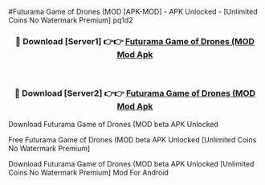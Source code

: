 #Futurama Game of Drones (MOD [APK-MOD] - APK Unlocked - [Unlimited Coins No Watermark Premium] pq1d2



<div align="center">

<h3>🔴 Download [Server1] 👉👉 <a href="https://momento.my/?title=Futurama_Game_of_Drones_(MOD">Futurama Game of Drones (MOD Mod Apk</a></h3><br>

<h3>🔴 Download [Server2] 👉👉 <a href="https://momento.my/?title=Futurama_Game_of_Drones_(MOD">Futurama Game of Drones (MOD Mod Apk</a></h3>
</div>



Download Futurama Game of Drones (MOD beta APK Unlocked

Free Futurama Game of Drones (MOD beta APK Unlocked [Unlimited Coins No Watermark Premium]

Download Futurama Game of Drones (MOD beta APK Unlocked [Unlimited Coins No Watermark Premium] Mod For Android
